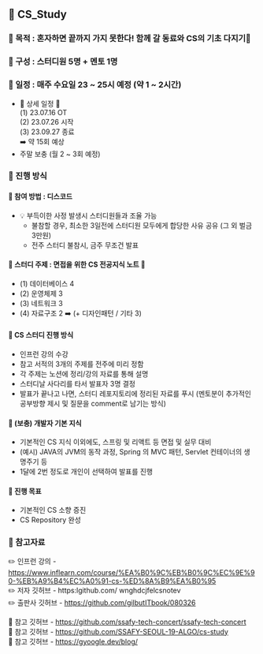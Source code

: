 ## 👋 CS_Study

### 📕 목적 : 혼자하면 끝까지 가지 못한다!  함께 갈 동료와 CS의 기초 다지기💪

### 📕 구성 : 스터디원 5명 +  멘토 1명

### 📕 일정 : 매주 수요일 23 ~ 25시 예정 (약 1 ~ 2시간) 

-  📢 상세 일정 📢 <br>
  (1) 23.07.16 OT <br>
  (2) 23.07.26 시작 <br>
  (3) 23.09.27 종료 <br>
   ➡️ 약 15회 예상
- 주말 보충 (월 2 ~ 3회 예정)

### 📕 진행 방식

#### 📘 참여 방법 : 디스코드

- 💡 부득이한 사정 발생시 스터디원들과 조율 가능
  - 불참할 경우, 최소한 3일전에 스터디원 모두에게 합당한 사유 공유 (그 외 벌금 3만원)
  - 전주 스터디 불참시, 금주 무조건 발표

#### 📘 스터디 주제 : 면접을 위한 CS 전공지식 노트 📖

- (1) 데이터베이스 4
- (2) 운영체제 3
- (3) 네트워크 3
- (4) 자료구조 2
➡️ (+ 디자인패턴 / 기타 3)

#### 📘 CS 스터디 진행 방식

 - 인프런 강의 수강 
 - 참고 서적의 3개의 주제를 전주에 미리 정함
 - 각 주제는 노션에 정리/강의 자료를 통해 설명
 - 스터디날 사다리를 타서 발표자 3명 결정
 - 발표가 끝나고 나면, 스터디 레포지토리에 정리된 자료를 푸시 
(멘토분이 추가적인 공부방향 제시 및 질문을 comment로 남기는 방식)

#### 📘 (보충) 개발자 기본 지식

 - 기본적인 CS 지식 이외에도, 스프링 및 리액트 등 면접 및 실무 대비 
- (예시) JAVA의 JVM의 동작 과정, Spring 의 MVC 패턴, Servlet 컨테이너의 생명주기 등
- 1달에 2번 정도로 개인이 선택하여 발표를 진행

#### 📘 진행 목표

 - 기본적인 CS 소향 증진
 - CS Repository 완성

### 📕 참고자료

✏️ 인프런 강의 - https://www.inflearn.com/course/%EA%B0%9C%EB%B0%9C%EC%9E%90-%EB%A9%B4%EC%A0%91-cs-%ED%8A%B9%EA%B0%95 <br>
✏️ 저자 깃허브 - https:lgithub.com/ wnghdcjfelcsnotev <br>
✏️ 출판사 깃허브 - https://github.com/gilbutITbook/080326 <br>

🔗 참고 깃허브 - https://github.com/ssafy-tech-concert/ssafy-tech-concert <br>
🔗 참고 깃허브 - https://github.com/SSAFY-SEOUL-19-ALGO/cs-study <br>
🔗 참고 깃허브 - https://gyoogle.dev/blog/ <br>
